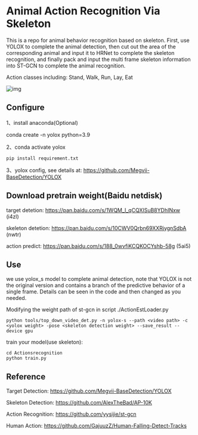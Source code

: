# Animal Action Recognition Via Skeleton
This is a repo for animal behavior recognition based on skeleton. First, use YOLOX to complete the animal detection, then cut out the area of the corresponding animal and input it to HRNet to complete the skeleton recognition, and finally pack and input the multi frame skeleton information into ST-GCN to complete the animal recognition.

Action classes including: Stand, Walk, Run, Lay, Eat

![img](https://github.com/YiguanLiao/AAction/blob/844d4a8278e0629c0073efdcae7d23a3afa9790c/test2.gif)

## Configure
1、install anaconda(Optional)

conda create -n yolox python=3.9

2、conda activate yolox
```
pip install requirement.txt
```

3、yolox config, see details at: https://github.com/Megvii-BaseDetection/YOLOX


## Download pretrain weight(Baidu netdisk)

target detetion: https://pan.baidu.com/s/1WQM_l_qCQXISuB8YDhINxw  (i4zl)

skeleton detetion: https://pan.baidu.com/s/10CWV0Qrbn69XXRjygnSdbA (nwtr)

action predict: https://pan.baidu.com/s/188_0wvfiKCQKOCYshb-58g (5ai5)

## Use
we use yolox_s model to complete animal detection, note that YOLOX is not the original version and contains a branch of the predictive behavior of a single frame. Details can be seen in the code and then changed as you needed.

Modifying the weight path of st-gcn in script ./ActionEstLoader.py

```
python tools/top_down_video_det.py -n yolox-s --path <video path> -c <yolox weight> -pose <skeleton detection weight> --save_result --device gpu
```

train your model(use skeleton):
```
cd Actionsrecognition
python train.py
```
## Reference
Target Detection: https://github.com/Megvii-BaseDetection/YOLOX

Skeleton Detection: https://github.com/AlexTheBad/AP-10K

Action Recognition: https://github.com/yysijie/st-gcn

Human Action: https://github.com/GajuuzZ/Human-Falling-Detect-Tracks
